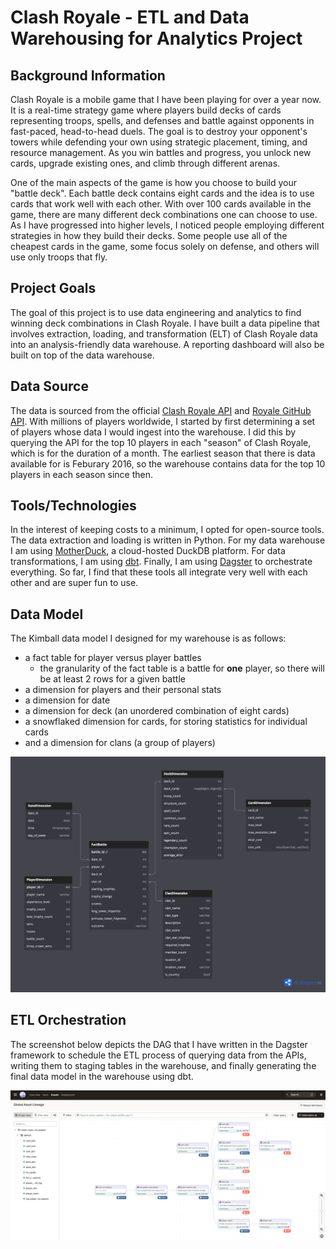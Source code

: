 # Clash Royale - ETL and Data Warehousing for Analytics Project

## Background Information

Clash Royale is a mobile game that I have been playing for over a year now. It is a real-time strategy game where players build decks of cards representing troops, spells, and defenses and battle against opponents in fast-paced, head-to-head duels. The goal is to destroy your opponent's towers while defending your own using strategic placement, timing, and resource management. As you win battles and progress, you unlock new cards, upgrade existing ones, and climb through different arenas.

One of the main aspects of the game is how you choose to build your "battle deck". Each battle deck contains eight cards and the idea is to use cards that work well with each other. With over 100 cards available in the game, there are many different deck combinations one can choose to use. As I have progressed into higher levels, I noticed people employing different strategies in how they build their decks. Some people use all of the cheapest cards in the game, some focus solely on defense, and others will use only troops that fly.

## Project Goals

The goal of this project is to use data engineering and analytics to find winning deck combinations in Clash Royale. I have built a data pipeline that involves extraction, loading, and transformation (ELT) of Clash Royale data into an analysis-friendly data warehouse. A reporting dashboard will also be built on top of the data warehouse.

## Data Source

The data is sourced from the official [Clash Royale API](https://developer.clashroyale.com/#/) and [Royale GitHub API](https://royaleapi.github.io/cr-api-data/). With millions of players worldwide, I started by first determining a set of players whose data I would ingest into the warehouse. I did this by querying the API for the top 10 players in each "season" of Clash Royale, which is for the duration of a month. The earliest season that there is data available for is Feburary 2016, so the warehouse contains data for the top 10 players in each season since then.

## Tools/Technologies

In the interest of keeping costs to a minimum, I opted for open-source tools. The data extraction and loading is written in Python. For my data warehouse I am using [MotherDuck](https://motherduck.com/), a cloud-hosted DuckDB platform. For data transformations, I am using [dbt](https://www.getdbt.com/). Finally, I am using [Dagster](https://dagster.io/) to orchestrate everything. So far, I find that these tools all integrate very well with each other and are super fun to use.

## Data Model

The Kimball data model I designed for my warehouse is as follows: 
- a fact table for player versus player battles
    - the granularity of the fact table is a battle for **one** player, so there will be at least 2 rows for a given battle
- a dimension for players and their personal stats
- a dimension for date
- a dimension for deck (an unordered combination of eight cards)
- a snowflaked dimension for cards, for storing statistics for individual cards
- and a dimension for clans (a group of players)

![Data Model ER Diagram](clash_royale_data_model.png)

## ETL Orchestration

The screenshot below depicts the DAG that I have written in the Dagster framework to schedule the ETL process of querying data from the APIs, writing them to staging tables in the warehouse, and finally generating the final data model in the warehouse using dbt.

![Dagster UI Screenshot](dagster_ui_screenshot.png)